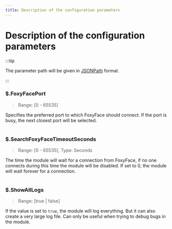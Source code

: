 ```yaml
---
title: Description of the configuration parameters
---
```


# Description of the configuration parameters

:::tip

The parameter path will be given in [JSONPath](https://en.wikipedia.org/wiki/JSONPath) format. 

:::

### $.FoxyFacePort
> Range: \[0 - 65535\]

Specifies the preferred port to which FoxyFace should connect. If the port is busy, the next closest port will be selected.
<br /><br />
### $.SearchFoxyFaceTimeoutSeconds
> Range: \[0 - 65535\], Type: Seconds

The time the module will wait for a connection from FoxyFace, if no one connects during this time the module will be disabled. If set to 0, the module will wait forever for a connection.
<br /><br />
### $.ShowAllLogs
> Range: \[true | false\]

If the value is set to `true`, the module will log everything. But it can also create a very large log file. Can only be useful when trying to debug bugs in the module.
